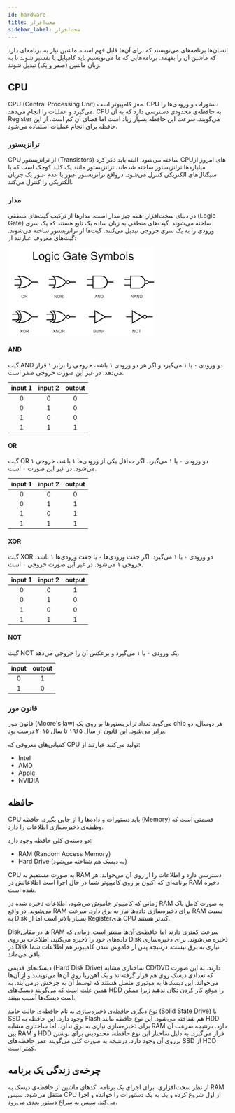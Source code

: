 ```yaml
---
id: hardware
title: سخت‌افزار
sidebar_label: سخت‌افزار
---
```


انسان‌ها برنامه‌های می‌نویسند که برای آن‌ها قابل فهم است. ماشین نیاز به برنامه‌ای دارد که ماشین آن را بفهمد. برنامه‌هایی که ما می‌نویسیم باید کامپایل یا تفسیر شوند تا به زبان ماشین (صفر و یک) تبدیل شوند.

## CPU

CPU&rlm; (Central Processing Unit) مغز کامپیوتر است.
CPU دستورات و ورودی‌ها را می‌گیرد و عملیات را انجام می‌دهد. CPU به حافظه‌ی محدودی دسترسی دارد که به آن Register می‌گویند. سرعت این حافظه بسیار زیاد است اما فضای آن کم است. از این حافظه برای انجام عملیات استفاده می‌شود.

### ترانزیستور

CPU از ترانزیستور (Transistors) ساخته می‌شود. البته باید ذکر کرد CPUهای امروز از میلیاردها ترانزیستور ساخته شده‌اند. تزانزیستور مانند یک کلید کوچک است که با سیگنال‌های الکتریکی کنترل می‌شود. درواقع ترانزیستور عبور یا عدم عبور یک جریان الکتریکی را کنترل می‌کند.

### مدار

در دنیای سخت‌افزار، همه چیز مدار است. مدارها از ترکیب گیت‌های منطقی (Logic Gate) ساخته می‌شوند. گیت‌های منطقی به زبان ساده یک تابع هستند که یک سری ورودی را به یک سری خروجی تبدیل می‌کنند. گیت‌ها از ترانزیستور ساخته می‌شوند.
گیت‌های معروف عبارتند از:

![گیت‌ها](/img/gates.png)

#### AND

گیت AND دو ورودی ۰ یا ۱ می‌گیرد و اگر هر دو ورودی ۱ باشد، خروجی را برابر ۱ قرار می‌دهد. در غیر این صورت خروجی صفر است.

| input 1 | input 2 | output |
| :-----: | :-----: | :----: |
|    0    |    0    |   0    |
|    0    |    1    |   0    |
|    1    |    0    |   0    |
|    1    |    1    |   1    |

#### OR

گیت OR دو ورودی ۰ یا ۱ می‌گیرد. اگر حداقل یکی از ورودی‌ها ۱ باشد، خروجی ۱ می‌شود. در غیر این صورت ۰ است.

| input 1 | input 2 | output |
| :-----: | :-----: | :----: |
|    0    |    0    |   0    |
|    0    |    1    |   1    |
|    1    |    0    |   1    |
|    1    |    1    |   1    |

#### XOR

گیت XOR دو ورودی ۰ یا ۱ می‌گیرد. اگر جفت ورودی‌ها ۰ یا جفت ورودی‌ها ۱ باشد، خروجی ۱ می‌شود. در غیر این صورت خروجی ۰ است.

| input 1 | input 2 | output |
| :-----: | :-----: | :----: |
|    0    |    0    |   1    |
|    0    |    1    |   0    |
|    1    |    0    |   0    |
|    1    |    1    |   1    |

#### NOT

گیت NOT یک ورودی ۰ یا ۱ می‌گیرد و برعکس آن را خروجی می‌دهد.

| input | output |
| :---: | :----: |
|   0   |   1    |
|   1   |   0    |

### قانون مور

قانون مور (Moore's law) می‌گوید تعداد ترانزیستورها بر روی یک chip هر دوسال، دو برابر می‌شود. این قانون از سال ۱۹۶۵ تا سال ۲۰۱۵ درست بود.

کمپانی‌های معروفی که CPU تولید می‌کنند عبارتند از:

- Intel
- AMD
- Apple
- NVIDIA

## حافظه

CPU باید دستورات و داده‌ها را از جایی بگیرد. حافظه (Memory) قسمتی است که وظیفه‌ی ذخیره‌سازی اطلاعات را دارد.

دو دسته‌ی کلی حافظه وجود دارد:

- RAM&rlm; (Random Access Memory)
- Hard Drive (به دیسک هم شناخته می‌شود)

CPU به صورت مستقیم به RAM دسترسی دارد و اطلاعات را از روی آن می‌خواند. هر برنامه‌ای که اکنون بر روی کامپیوتر شما در حال اجرا است اطلاعاتش در RAM ذخیره شده است.

زمانی که کامپیوتر خاموش می‌شود، اطلاعات ذخیره شده در RAM به صورت کامل پاک می‌شوند. در واقع RAM برای ذخیره‌سازی داده‌ها نیاز به برق دارد. سرعت RAM نسبت به Disk بسیار بالاتر است اما از Registerهای CPU کندتر هستند.

Diskها در مقابل RAM سرعت کمتری دارند اما حافظه‌ی آن‌ها بیشتر است. زمانی که داده‌های خود را ذخیره می‌کنید، اطلاعات بر روی Disk ذخیره می‌شوند. برای ذخیره‌سازی در Disk نیازی به برق نیست. درنتیجه پس از خاموش شدن کامپیوتر هم اطلاعات شما باقی می‌ماند.

دیسک‌های قدیمی (Hard Disk Drive) ساختاری مشابه CD/DVD دارند. به این صورت که تعدادی دیسک روی هم قرار گرفته‌اند و یک آهن‌ربا روی آن‌ها می‌نویسد و از آن‌ها می‌خواند. این دیسک‌ها به موتوری متصل هستند که توسط آن به چرخش درمی‌آیند. به همین علت است که می‌گویند دیسک‌های HDD را موقع کار کردن تکان ندهید زیرا ممکن است دیسک‌ها آسیب ببینند.

نوع دیگری حافظه‌ی ذخیره‌سازی به نام حافظه‌ی حالت جامد (Solid State Drive) یا SSD وجود دارد. این حافظه به Flash هم شناخته می‌شود. این نوع حافظه مانند HDD برای ذخیره‌سازی نیازی به برق ندارد، اما ساختاری مشابه RAM دارد. درنتیجه سرعت آن بین RAM و HDD قرار می‌گیرد. به دلیل ساختار این نوع حافظه، محدودیتی برای نوشتن برروی آن وجود دارد. درنتیجه به صورت کلی می‌گویند عمر حافظه‌های SSD از HDD کمتر است.

## چرخه‌ی زندگی یک برنامه

از نظر سخت‌افزاری، برای اجرای یک برنامه، کدهای ماشین از حافظه‌ی دیسک به RAM منتقل می‌شود. سپس CPU از اول شروع کرده و یک به یک دستورات را خوانده و اجرا می‌کند. سپس به سراغ دستور بعدی می‌رود.
